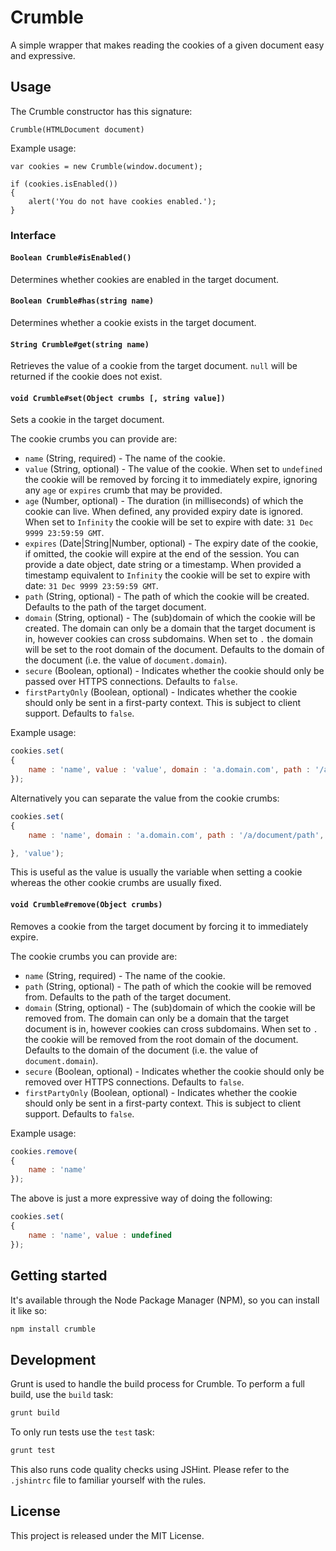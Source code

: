 # Crumble

A simple wrapper that makes reading the cookies of a given document easy and expressive.

## Usage

The Crumble constructor has this signature:

```
Crumble(HTMLDocument document)
```

Example usage:

```
var cookies = new Crumble(window.document);

if (cookies.isEnabled())
{
	alert('You do not have cookies enabled.');
}
```

### Interface

#### `Boolean Crumble#isEnabled()`

Determines whether cookies are enabled in the target document.

#### `Boolean Crumble#has(string name)`

Determines whether a cookie exists in the target document.

#### `String Crumble#get(string name)`

Retrieves the value of a cookie from the target document. `null` will be returned if the cookie does not exist.

#### `void Crumble#set(Object crumbs [, string value])`

Sets a cookie in the target document.

The cookie crumbs you can provide are:

* `name` (String, required) - The name of the cookie.
* `value` (String, optional) - The value of the cookie. When set to `undefined` the cookie will be removed by forcing it to immediately expire, ignoring any `age` or `expires` crumb that may be provided.
* `age` (Number, optional) - The duration (in milliseconds) of which the cookie can live. When defined, any provided expiry date is ignored. When set to `Infinity` the cookie will be set to expire with date: `31 Dec 9999 23:59:59 GMT`.
* `expires` (Date|String|Number, optional) - The expiry date of the cookie, if omitted, the cookie will expire at the end of the session. You can provide a date object, date string or a timestamp. When provided a timestamp equivalent to `Infinity` the cookie will be set to expire with date: `31 Dec 9999 23:59:59 GMT`.
* `path` (String, optional) - The path of which the cookie will be created. Defaults to the path of the target document.
* `domain` (String, optional) - The (sub)domain of which the cookie will be created. The domain can only be a domain that the target document is in, however cookies can cross subdomains. When set to `.` the domain will be set to the root domain of the document. Defaults to the domain of the document (i.e. the value of `document.domain`).
* `secure` (Boolean, optional) - Indicates whether the cookie should only be passed over HTTPS connections. Defaults to `false`.
* `firstPartyOnly` (Boolean, optional) - Indicates whether the cookie should only be sent in a first-party context. This is subject to client support. Defaults to `false`.

Example usage:

``` js
cookies.set(
{
	name : 'name', value : 'value', domain : 'a.domain.com', path : '/a/document/path', secure : false
});
```

Alternatively you can separate the value from the cookie crumbs:

``` js
cookies.set(
{
	name : 'name', domain : 'a.domain.com', path : '/a/document/path', secure : false

}, 'value');
```

This is useful as the value is usually the variable when setting a cookie whereas the other cookie crumbs are usually fixed.

#### `void Crumble#remove(Object crumbs)`

Removes a cookie from the target document by forcing it to immediately expire.

The cookie crumbs you can provide are:

* `name` (String, required) - The name of the cookie.
* `path` (String, optional) - The path of which the cookie will be removed from. Defaults to the path of the target document.
* `domain` (String, optional) - The (sub)domain of which the cookie will be removed from. The domain can only be a domain that the target document is in, however cookies can cross subdomains. When set to `.` the cookie will be removed from the root domain of the document. Defaults to the domain of the document (i.e. the value of `document.domain`).
* `secure` (Boolean, optional) - Indicates whether the cookie should only be removed over HTTPS connections. Defaults to `false`.
* `firstPartyOnly` (Boolean, optional) - Indicates whether the cookie should only be sent in a first-party context. This is subject to client support. Defaults to `false`.

Example usage:

``` js
cookies.remove(
{
	name : 'name'
});
```

The above is just a more expressive way of doing the following:

``` js
cookies.set(
{
	name : 'name', value : undefined
});
```

## Getting started

It's available through the Node Package Manager (NPM), so you can install it like so:

``` sh
npm install crumble
```

## Development

Grunt is used to handle the build process for Crumble. To perform a full build, use the `build` task:

``` sh
grunt build
```

To only run tests use the `test` task:

``` sh
grunt test
```

This also runs code quality checks using JSHint. Please refer to the `.jshintrc` file to familiar yourself with the rules.

## License

This project is released under the MIT License.
